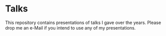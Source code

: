 # Talks

This repository contains presentations of talks I gave over the years. Please drop me an e-Mail if you intend to use any of my presentations.
